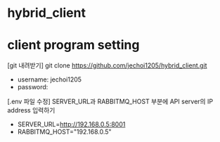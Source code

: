 # hybrid_client

# client program setting
[git 내려받기]
git clone https://github.com/jechoi1205/hybrid_client.git
* username: jechoi1205
* password: 

[.env 파일 수정]
SERVER_URL과 RABBITMQ_HOST 부분에 API server의 IP address 입력하기

* SERVER_URL=http://192.168.0.5:8001
* RABBITMQ_HOST="192.168.0.5"